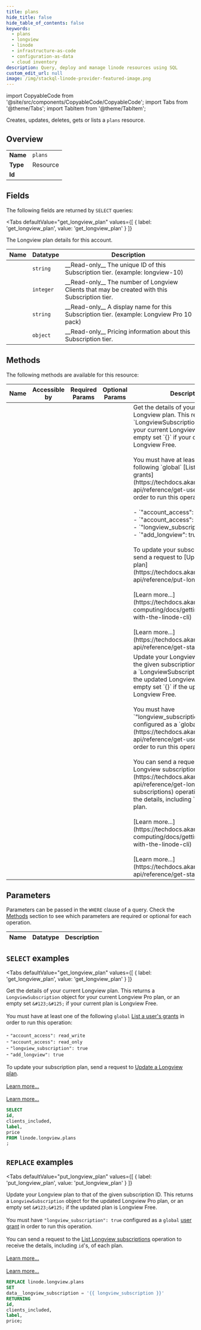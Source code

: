 ```yaml
--- 
title: plans
hide_title: false
hide_table_of_contents: false
keywords:
  - plans
  - longview
  - linode
  - infrastructure-as-code
  - configuration-as-data
  - cloud inventory
description: Query, deploy and manage linode resources using SQL
custom_edit_url: null
image: /img/stackql-linode-provider-featured-image.png
---
```


import CopyableCode from '@site/src/components/CopyableCode/CopyableCode';
import Tabs from '@theme/Tabs';
import TabItem from '@theme/TabItem';

Creates, updates, deletes, gets or lists a <code>plans</code> resource.

## Overview
<table><tbody>
<tr><td><b>Name</b></td><td><code>plans</code></td></tr>
<tr><td><b>Type</b></td><td>Resource</td></tr>
<tr><td><b>Id</b></td><td><CopyableCode code="linode.longview.plans" /></td></tr>
</tbody></table>

## Fields

The following fields are returned by `SELECT` queries:

<Tabs
    defaultValue="get_longview_plan"
    values={[
        { label: 'get_longview_plan', value: 'get_longview_plan' }
    ]}
>
<TabItem value="get_longview_plan">

The Longview plan details for this account.

<table>
<thead>
    <tr>
    <th>Name</th>
    <th>Datatype</th>
    <th>Description</th>
    </tr>
</thead>
<tbody>
<tr>
    <td><CopyableCode code="id" /></td>
    <td><code>string</code></td>
    <td>__Read-only__ The unique ID of this Subscription tier. (example: longview-10)</td>
</tr>
<tr>
    <td><CopyableCode code="clients_included" /></td>
    <td><code>integer</code></td>
    <td>__Read-only__ The number of Longview Clients that may be created with this Subscription tier.</td>
</tr>
<tr>
    <td><CopyableCode code="label" /></td>
    <td><code>string</code></td>
    <td>__Read-only__ A display name for this Subscription tier. (example: Longview Pro 10 pack)</td>
</tr>
<tr>
    <td><CopyableCode code="price" /></td>
    <td><code>object</code></td>
    <td>__Read-only__ Pricing information about this Subscription tier.</td>
</tr>
</tbody>
</table>
</TabItem>
</Tabs>

## Methods

The following methods are available for this resource:

<table>
<thead>
    <tr>
    <th>Name</th>
    <th>Accessible by</th>
    <th>Required Params</th>
    <th>Optional Params</th>
    <th>Description</th>
    </tr>
</thead>
<tbody>
<tr>
    <td><a href="#get_longview_plan"><CopyableCode code="get_longview_plan" /></a></td>
    <td><CopyableCode code="select" /></td>
    <td></td>
    <td></td>
    <td>Get the details of your current Longview plan. This returns a `LongviewSubscription` object for your current Longview Pro plan, or an empty set `&#123;&#125;` if your current plan is Longview Free.<br /><br />You must have at least one of the following `global` [List a user's grants](https://techdocs.akamai.com/linode-api/reference/get-user-grants) in order to run this operation:<br /><br />  - `"account_access": read_write`<br />  - `"account_access": read_only`<br />  - `"longview_subscription": true`<br />  - `"add_longview": true`<br /><br />To update your subscription plan, send a request to [Update a Longview plan](https://techdocs.akamai.com/linode-api/reference/put-longview-plan).<br /><br />[Learn more...](https://techdocs.akamai.com/cloud-computing/docs/getting-started-with-the-linode-cli)<br /><br />[Learn more...](https://techdocs.akamai.com/linode-api/reference/get-started#oauth)</td>
</tr>
<tr>
    <td><a href="#put_longview_plan"><CopyableCode code="put_longview_plan" /></a></td>
    <td><CopyableCode code="replace" /></td>
    <td></td>
    <td></td>
    <td>Update your Longview plan to that of the given subscription ID. This returns a `LongviewSubscription` object for the updated Longview Pro plan, or an empty set `&#123;&#125;` if the updated plan is Longview Free.<br /><br />You must have `"longview_subscription": true` configured as a `global` [user grant](https://techdocs.akamai.com/linode-api/reference/get-user-grants) in order to run this operation.<br /><br />You can send a request to the [List Longview subscriptions](https://techdocs.akamai.com/linode-api/reference/get-longview-subscriptions) operation to receive the details, including `id`'s, of each plan.<br /><br />[Learn more...](https://techdocs.akamai.com/cloud-computing/docs/getting-started-with-the-linode-cli)<br /><br />[Learn more...](https://techdocs.akamai.com/linode-api/reference/get-started#oauth)</td>
</tr>
</tbody>
</table>

## Parameters

Parameters can be passed in the `WHERE` clause of a query. Check the [Methods](#methods) section to see which parameters are required or optional for each operation.

<table>
<thead>
    <tr>
    <th>Name</th>
    <th>Datatype</th>
    <th>Description</th>
    </tr>
</thead>
<tbody>
</tbody>
</table>

## `SELECT` examples

<Tabs
    defaultValue="get_longview_plan"
    values={[
        { label: 'get_longview_plan', value: 'get_longview_plan' }
    ]}
>
<TabItem value="get_longview_plan">

Get the details of your current Longview plan. This returns a `LongviewSubscription` object for your current Longview Pro plan, or an empty set `&#123;&#125;` if your current plan is Longview Free.<br /><br />You must have at least one of the following `global` [List a user's grants](https://techdocs.akamai.com/linode-api/reference/get-user-grants) in order to run this operation:<br /><br />  - `"account_access": read_write`<br />  - `"account_access": read_only`<br />  - `"longview_subscription": true`<br />  - `"add_longview": true`<br /><br />To update your subscription plan, send a request to [Update a Longview plan](https://techdocs.akamai.com/linode-api/reference/put-longview-plan).<br /><br />[Learn more...](https://techdocs.akamai.com/cloud-computing/docs/getting-started-with-the-linode-cli)<br /><br />[Learn more...](https://techdocs.akamai.com/linode-api/reference/get-started#oauth)

```sql
SELECT
id,
clients_included,
label,
price
FROM linode.longview.plans
;
```
</TabItem>
</Tabs>


## `REPLACE` examples

<Tabs
    defaultValue="put_longview_plan"
    values={[
        { label: 'put_longview_plan', value: 'put_longview_plan' }
    ]}
>
<TabItem value="put_longview_plan">

Update your Longview plan to that of the given subscription ID. This returns a `LongviewSubscription` object for the updated Longview Pro plan, or an empty set `&#123;&#125;` if the updated plan is Longview Free.<br /><br />You must have `"longview_subscription": true` configured as a `global` [user grant](https://techdocs.akamai.com/linode-api/reference/get-user-grants) in order to run this operation.<br /><br />You can send a request to the [List Longview subscriptions](https://techdocs.akamai.com/linode-api/reference/get-longview-subscriptions) operation to receive the details, including `id`'s, of each plan.<br /><br />[Learn more...](https://techdocs.akamai.com/cloud-computing/docs/getting-started-with-the-linode-cli)<br /><br />[Learn more...](https://techdocs.akamai.com/linode-api/reference/get-started#oauth)

```sql
REPLACE linode.longview.plans
SET 
data__longview_subscription = '{{ longview_subscription }}'
RETURNING
id,
clients_included,
label,
price;
```
</TabItem>
</Tabs>
